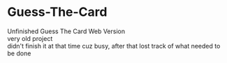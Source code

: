 # Guess-The-Card
Unfinished Guess The Card Web Version <br/>
very old project <br/>
didn't finish it at that time cuz busy, after that lost track of what needed to be done
